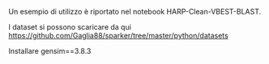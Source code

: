 Un esempio di utilizzo è riportato nel notebook HARP-Clean-VBEST-BLAST.

I dataset si possono scaricare da qui https://github.com/Gaglia88/sparker/tree/master/python/datasets


Installare gensim==3.8.3
